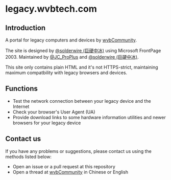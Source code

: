 # legacy.wvbtech.com
## Introduction
A portal for legacy computers and devices by [wvbCommunity](https://community.wvbtech.com).

The site is designed by [@solderwire (巨硬中冰)](https://github.com/solderwire) using Microsoft FrontPage 2003. Maintained by [@JC_ProPlus](https://github.com/JC-ProPlus) and [@solderwire (巨硬中冰)](https://github.com/solderwire).

This site only contains plain HTML and it's not HTTPS-strict, maintaining maximum compatbility with legacy browsers and devices.

## Functions
* Test the network connection between your legacy device and the Internet
* Check your browser's User Agent (UA)
* Provide download links to some hardware information utilities and newer browsers for your legacy device

## Contact us
If you have any problems or suggestions, please contact us using the methods listed below:
* Open an issue or a pull request at this repository
* Open a thread at [wvbCommunity](https://community.wvbtech.com) in Chinese or English
